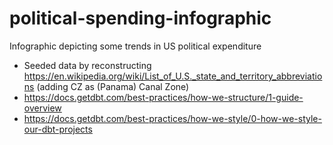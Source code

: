 # political-spending-infographic
Infographic depicting some trends in US political expenditure

- Seeded data by reconstructing https://en.wikipedia.org/wiki/List_of_U.S._state_and_territory_abbreviations (adding CZ as (Panama) Canal Zone)
- https://docs.getdbt.com/best-practices/how-we-structure/1-guide-overview
- https://docs.getdbt.com/best-practices/how-we-style/0-how-we-style-our-dbt-projects
